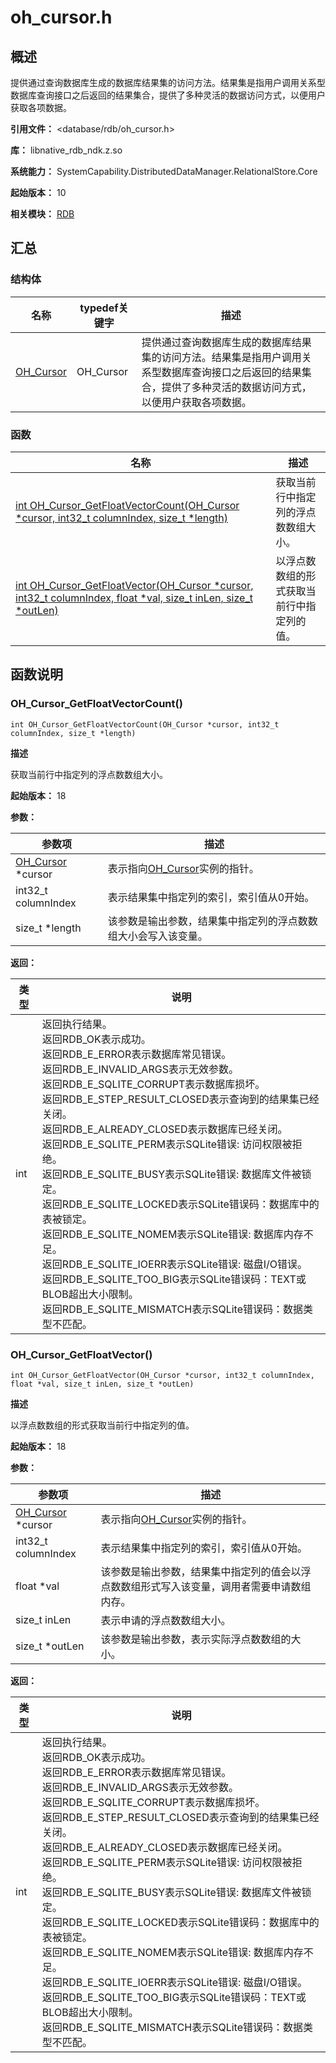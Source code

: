 # oh_cursor.h
<!--Kit: ArkData-->
<!--Subsystem: DistributedDataManager-->
<!--Owner: @baijidong-->
<!--Designer: @widecode; @htt1997-->
<!--Tester: @yippo; @logic42-->
<!--Adviser: @ge-yafang-->

## 概述

提供通过查询数据库生成的数据库结果集的访问方法。结果集是指用户调用关系型数据库查询接口之后返回的结果集合，提供了多种灵活的数据访问方式，以便用户获取各项数据。

**引用文件：** <database/rdb/oh_cursor.h>

**库：** libnative_rdb_ndk.z.so

**系统能力：** SystemCapability.DistributedDataManager.RelationalStore.Core

**起始版本：** 10

**相关模块：** [RDB](capi-rdb.md)

## 汇总

### 结构体

| 名称                           | typedef关键字 | 描述                                                         |
| ------------------------------ | ------------- | ------------------------------------------------------------ |
| [OH_Cursor](capi-rdb-oh-cursor.md) | OH_Cursor     | 提供通过查询数据库生成的数据库结果集的访问方法。结果集是指用户调用关系型数据库查询接口之后返回的结果集合，提供了多种灵活的数据访问方式，以便用户获取各项数据。 |

### 函数

| 名称                                                         | 描述                                       |
| ------------------------------------------------------------ | ------------------------------------------ |
| [int OH_Cursor_GetFloatVectorCount(OH_Cursor *cursor, int32_t columnIndex, size_t *length)](#oh_cursor_getfloatvectorcount) | 获取当前行中指定列的浮点数数组大小。       |
| [int OH_Cursor_GetFloatVector(OH_Cursor *cursor, int32_t columnIndex, float *val, size_t inLen, size_t *outLen)](#oh_cursor_getfloatvector) | 以浮点数数组的形式获取当前行中指定列的值。 |

## 函数说明

### OH_Cursor_GetFloatVectorCount()

```
int OH_Cursor_GetFloatVectorCount(OH_Cursor *cursor, int32_t columnIndex, size_t *length)
```

**描述**

获取当前行中指定列的浮点数数组大小。

**起始版本：** 18


**参数：**

| 参数项                                 | 描述                                                         |
| -------------------------------------- | ------------------------------------------------------------ |
| [OH_Cursor](capi-rdb-oh-cursor.md) *cursor | 表示指向[OH_Cursor](capi-rdb-oh-cursor.md)实例的指针。           |
| int32_t columnIndex                    | 表示结果集中指定列的索引，索引值从0开始。                    |
| size_t *length                         | 该参数是输出参数，结果集中指定列的浮点数数组大小会写入该变量。 |

**返回：**

| 类型 | 说明                                                         |
| ---- | ------------------------------------------------------------ |
| int  | 返回执行结果。<br>返回RDB_OK表示成功。<br>返回RDB_E_ERROR表示数据库常见错误。<br>返回RDB_E_INVALID_ARGS表示无效参数。<br>返回RDB_E_SQLITE_CORRUPT表示数据库损坏。<br>返回RDB_E_STEP_RESULT_CLOSED表示查询到的结果集已经关闭。<br>返回RDB_E_ALREADY_CLOSED表示数据库已经关闭。<br>返回RDB_E_SQLITE_PERM表示SQLite错误: 访问权限被拒绝。<br>返回RDB_E_SQLITE_BUSY表示SQLite错误: 数据库文件被锁定。<br>返回RDB_E_SQLITE_LOCKED表示SQLite错误码：数据库中的表被锁定。<br>返回RDB_E_SQLITE_NOMEM表示SQLite错误: 数据库内存不足。<br>返回RDB_E_SQLITE_IOERR表示SQLite错误: 磁盘I/O错误。<br>返回RDB_E_SQLITE_TOO_BIG表示SQLite错误码：TEXT或BLOB超出大小限制。<br>返回RDB_E_SQLITE_MISMATCH表示SQLite错误码：数据类型不匹配。 |

### OH_Cursor_GetFloatVector()

```
int OH_Cursor_GetFloatVector(OH_Cursor *cursor, int32_t columnIndex, float *val, size_t inLen, size_t *outLen)
```

**描述**

以浮点数数组的形式获取当前行中指定列的值。

**起始版本：** 18


**参数：**

| 参数项                                 | 描述                                                         |
| -------------------------------------- | ------------------------------------------------------------ |
| [OH_Cursor](capi-rdb-oh-cursor.md) *cursor | 表示指向[OH_Cursor](capi-rdb-oh-cursor.md)实例的指针。           |
| int32_t columnIndex                    | 表示结果集中指定列的索引，索引值从0开始。                    |
| float *val                             | 该参数是输出参数，结果集中指定列的值会以浮点数数组形式写入该变量，调用者需要申请数组内存。 |
| size_t inLen                           | 表示申请的浮点数数组大小。                                   |
| size_t *outLen                         | 该参数是输出参数，表示实际浮点数数组的大小。                 |

**返回：**

| 类型 | 说明                                                         |
| ---- | ------------------------------------------------------------ |
| int  | 返回执行结果。<br>返回RDB_OK表示成功。<br>返回RDB_E_ERROR表示数据库常见错误。<br>返回RDB_E_INVALID_ARGS表示无效参数。<br>返回RDB_E_SQLITE_CORRUPT表示数据库损坏。<br>返回RDB_E_STEP_RESULT_CLOSED表示查询到的结果集已经关闭。<br>返回RDB_E_ALREADY_CLOSED表示数据库已经关闭。<br>返回RDB_E_SQLITE_PERM表示SQLite错误: 访问权限被拒绝。<br>返回RDB_E_SQLITE_BUSY表示SQLite错误: 数据库文件被锁定。<br>返回RDB_E_SQLITE_LOCKED表示SQLite错误码：数据库中的表被锁定。<br>返回RDB_E_SQLITE_NOMEM表示SQLite错误: 数据库内存不足。<br>返回RDB_E_SQLITE_IOERR表示SQLite错误: 磁盘I/O错误。<br>返回RDB_E_SQLITE_TOO_BIG表示SQLite错误码：TEXT或BLOB超出大小限制。<br>返回RDB_E_SQLITE_MISMATCH表示SQLite错误码：数据类型不匹配。 |



